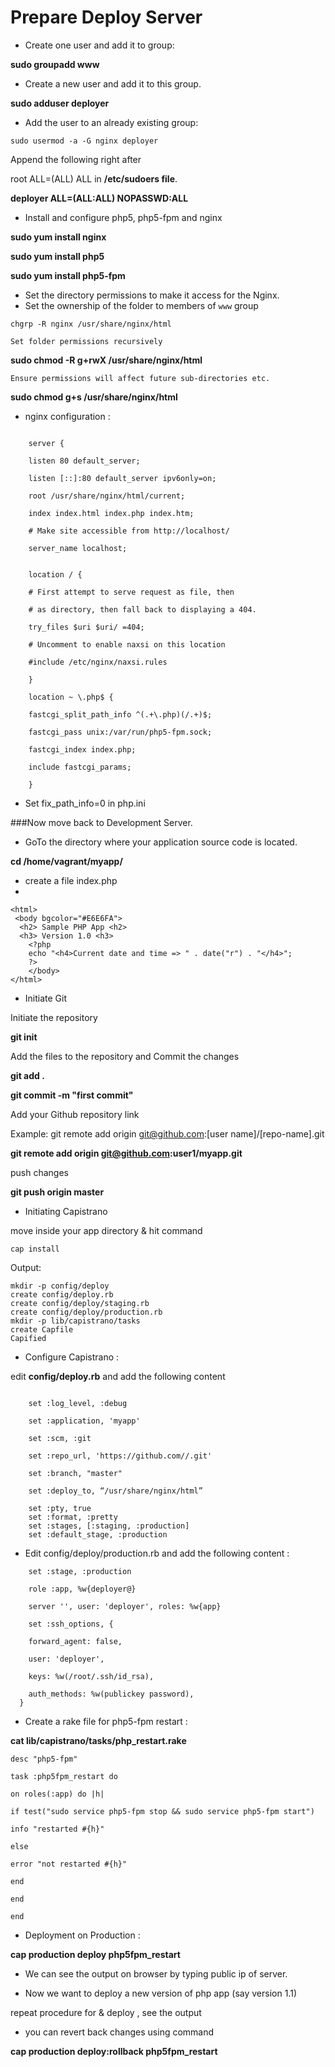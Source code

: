
# Prepare Deploy Server
- Create one user and add it to group:

**sudo groupadd www**

- Create a new user and add it to this group.

**sudo adduser deployer**


- Add the user to an already existing group:

```sudo usermod -a -G nginx deployer```

Append the following right after

root ALL=(ALL) ALL in **/etc/sudoers file**.

**deployer ALL=(ALL:ALL) NOPASSWD:ALL**


- Install and configure php5, php5-fpm and nginx

**sudo yum install nginx**

**sudo yum install php5**

**sudo yum install php5-fpm**

- Set the directory permissions to make it access for the Nginx.
-
	 Set the ownership of the folder to members of `www` group

```chgrp -R nginx /usr/share/nginx/html```

  	Set folder permissions recursively

**sudo chmod -R g+rwX /usr/share/nginx/html**

	Ensure permissions will affect future sub-directories etc.

**sudo chmod g+s /usr/share/nginx/html**

- nginx configuration :

```

	server {

	listen 80 default_server;

	listen [::]:80 default_server ipv6only=on;

	root /usr/share/nginx/html/current;

	index index.html index.php index.htm;

	# Make site accessible from http://localhost/

	server_name localhost;


	location / {

	# First attempt to serve request as file, then

	# as directory, then fall back to displaying a 404.

	try_files $uri $uri/ =404;

	# Uncomment to enable naxsi on this location

	#include /etc/nginx/naxsi.rules

	}

	location ~ \.php$ {

	fastcgi_split_path_info ^(.+\.php)(/.+)$;

	fastcgi_pass unix:/var/run/php5-fpm.sock;

	fastcgi_index index.php;

	include fastcgi_params;

	}

```

- Set fix_path_info=0 in php.ini



###Now move back to Development Server.

- GoTo the directory where your application source code is located.

**cd /home/vagrant/myapp/**

- create a file index.php
-
```
<html>
 <body bgcolor="#E6E6FA">
  <h2> Sample PHP App <h2>
  <h3> Version 1.0 <h3>
	<?php
  	echo "<h4>Current date and time => " . date("r") . "</h4>";
	?>
	</body>
</html>

```

- Initiate Git

Initiate the repository

**git init**

Add the files to the repository and Commit the changes

**git add .**


**git commit -m "first commit"**

Add your Github repository link

Example: git remote add origin git@github.com:[user name]/[repo-name].git

**git remote add origin git@github.com:user1/myapp.git**

push changes

**git push origin master**

- Initiating Capistrano

move inside your app directory & hit command

```cap install```

Output:
```
mkdir -p config/deploy
create config/deploy.rb
create config/deploy/staging.rb
create config/deploy/production.rb
mkdir -p lib/capistrano/tasks
create Capfile
Capified
```


- Configure Capistrano :

edit **config/deploy.rb** and add the following content
```

	set :log_level, :debug

	set :application, 'myapp'

	set :scm, :git

	set :repo_url, 'https://github.com//.git'

	set :branch, "master"

	set :deploy_to, “/usr/share/nginx/html”

	set :pty, true
	set :format, :pretty
	set :stages, [:staging, :production]
	set :default_stage, :production

```

- Edit config/deploy/production.rb and add the following content :

```
	set :stage, :production

	role :app, %w{deployer@}

	server '', user: 'deployer', roles: %w{app}

	set :ssh_options, {

	forward_agent: false,

	user: 'deployer',

	keys: %w(/root/.ssh/id_rsa),

	auth_methods: %w(publickey password),
  }

```

- Create a rake file for php5-fpm restart :


**cat lib/capistrano/tasks/php_restart.rake**

```
desc "php5-fpm"

task :php5fpm_restart do

on roles(:app) do |h|

if test("sudo service php5-fpm stop && sudo service php5-fpm start")

info "restarted #{h}"

else

error "not restarted #{h}"

end

end

end

```

- Deployment on Production :

**cap production deploy php5fpm_restart**

- We can see the output on browser by typing public ip of server.

- Now we want to deploy a new version of php app (say version 1.1)

repeat procedure for & deploy , see the output

- you can revert back changes using command

**cap production deploy:rollback php5fpm_restart**
